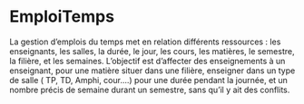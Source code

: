# EmploiTemps
La gestion d’emplois du temps met en relation différents ressources : les enseignants, les salles, la durée, le jour, les cours, les matières, le semestre, la filière, et les semaines. L’objectif est d’affecter des enseignements à un enseignant, pour une matière situer dans une filière, enseigner dans un type de salle ( TP, TD, Amphi, cour….) pour une durée pendant la journée, et un nombre précis de semaine durant un semestre, sans qu’il y ait des conflits.
